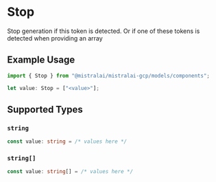 # Stop

Stop generation if this token is detected. Or if one of these tokens is detected when providing an array

## Example Usage

```typescript
import { Stop } from "@mistralai/mistralai-gcp/models/components";

let value: Stop = ["<value>"];
```

## Supported Types

### `string`

```typescript
const value: string = /* values here */
```

### `string[]`

```typescript
const value: string[] = /* values here */
```

